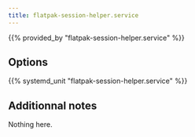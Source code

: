 ```yaml
---
title: flatpak-session-helper.service
---
```


{{% provided_by "flatpak-session-helper.service" %}}

## Options

{{% systemd_unit "flatpak-session-helper.service" %}}

## Additionnal notes

Nothing here.
